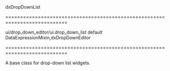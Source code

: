 <!--id-->dxDropDownList<!--/id-->
===========================================================================
<!--hidden--><!--/hidden-->
<!--module-->ui/drop_down_editor/ui.drop_down_list<!--/module-->
<!--export-->default<!--/export-->
<!--inherits-->DataExpressionMixin,dxDropDownEditor<!--/inherits-->
===========================================================================

<!--shortDescription-->
A base class for drop-down list widgets.
<!--/shortDescription-->

<!--fullDescription-->

<!--/fullDescription-->